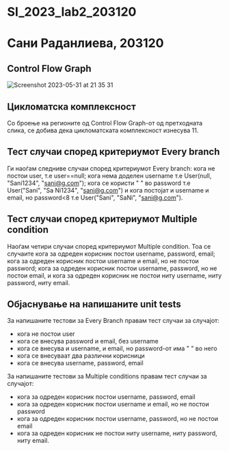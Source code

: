 # SI_2023_lab2_203120

# Сани Раданлиева, 203120

## Control Flow Graph

![Screenshot 2023-05-31 at 21 35 31](https://github.com/SaniRadanlieva/SI_2023_lab2_203120/assets/86978339/b4435616-7a50-47ae-815e-2678cad9b1f9)


## Цикломатска комплексност

Со броење на регионите од Control Flow Graph-от од претходната слика, се добива дека цикломатската комплексност изнесува 11.

## Тест случаи според критериумот Every branch
Ги наоѓам следниве случаи според критериумот Every branch: кога не постои user, т.е user==null; кога нема доделен username т.е User(null, "Sani1234", "sani@g.com"); кога се користи " " во password т.е User("Sani", "Sa Ni1234", "sani@g.com") и кога постојат и username и email, но password<8 т.е User("Sani", "SaNi", "sani@g.com").

## Тест случаи според критериумот Multiple condition
Наоѓам четири случаи според критериумот Multiple condition. Тоа се случаите кога за одреден корисник постои username, password, email; кога за одреден корисник постои username и email, но не постои password; кога за одреден корисник постои username, password, но не постои email, и кога за одреден корисник не постои ниту username, ниту password, ниту email.

## Објаснување на напишаните unit tests
За напишаните тестови за Every Branch правам тест случаи за случајот:
- кога не постои user
- кога се внесува password и email, без username
- кога се внесува и username, и email, но password-от има " " во него
- кога се внесуваат два различни корисници
- кога се внесува username, password, email

За напишаните тестови за Multiple conditions правам тест случаи за случајот:
- кога за одреден корисник постои username, password, email
- кога за одреден корисник постои username и email, но не постои password
- кога за одреден корисник постои username, password, но не постои email
- кога за одреден корисник не постои ниту username, ниту password, ниту email.
